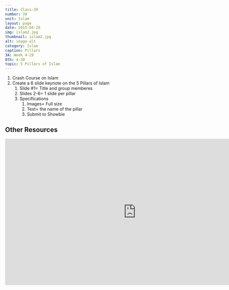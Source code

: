 ```yaml
---
title: Class-39
number: 39	
unit: Islam
layout: page
date: 2015-04-20
img: islam2.jpg
thumbnail: islam2.jpg
alt: image-alt
category: Islam
caption: Pillars
3A: Week 4-29
8th: 4-30
topic: 5 Pillars of Islam
---
```


1. Crash Course on Islam
1. Create a 6 slide keynote on the 5 Pillars of Islam
	1. Slide #1= Title and group memberes
	2. Slides 2-6= 1 slide per pillar
	2. Specifications
		1. Images= Full size
		2. Text= the name of the pillar
		3. Submit to Showbie

## Other Resources

<iframe width="853" height="480" src="https://www.youtube.com/embed/TpcbfxtdoI8?rel=0" frameborder="0" allowfullscreen></iframe>